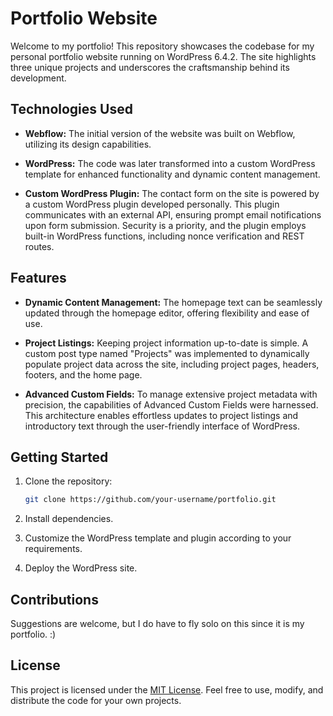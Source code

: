 # Portfolio Website

Welcome to my portfolio! This repository showcases the codebase for my personal portfolio website running on WordPress 6.4.2. The site highlights three unique projects and underscores the craftsmanship behind its development.

## Technologies Used

- **Webflow:** The initial version of the website was built on Webflow, utilizing its design capabilities.

- **WordPress:** The code was later transformed into a custom WordPress template for enhanced functionality and dynamic content management.

- **Custom WordPress Plugin:** The contact form on the site is powered by a custom WordPress plugin developed personally. This plugin communicates with an external API, ensuring prompt email notifications upon form submission. Security is a priority, and the plugin employs built-in WordPress functions, including nonce verification and REST routes.

## Features

- **Dynamic Content Management:** The homepage text can be seamlessly updated through the homepage editor, offering flexibility and ease of use.

- **Project Listings:** Keeping project information up-to-date is simple. A custom post type named "Projects" was implemented to dynamically populate project data across the site, including project pages, headers, footers, and the home page.

- **Advanced Custom Fields:** To manage extensive project metadata with precision, the capabilities of Advanced Custom Fields were harnessed. This architecture enables effortless updates to project listings and introductory text through the user-friendly interface of WordPress.

## Getting Started

1. Clone the repository:

    ```bash
    git clone https://github.com/your-username/portfolio.git
    ```

2. Install dependencies.

3. Customize the WordPress template and plugin according to your requirements.

4. Deploy the WordPress site.

## Contributions

Suggestions are welcome, but I do have to fly solo on this since it is my portfolio. :)

## License

This project is licensed under the [MIT License](LICENSE). Feel free to use, modify, and distribute the code for your own projects.